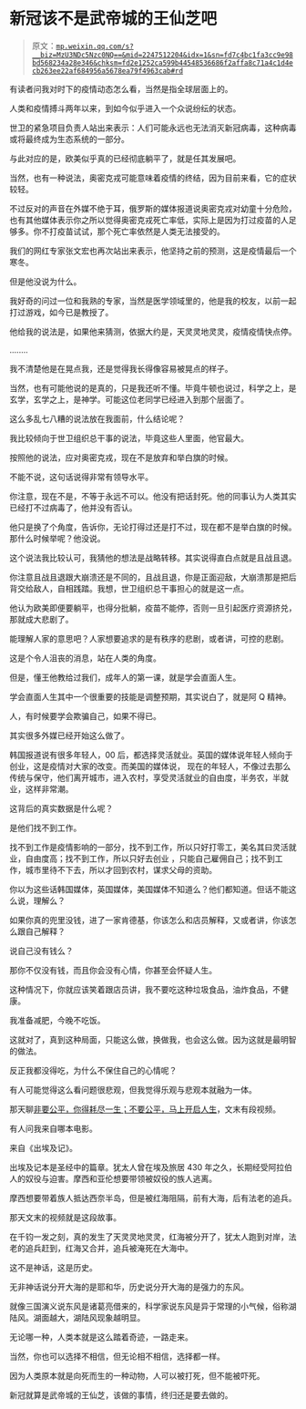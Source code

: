 # 新冠该不是武帝城的王仙芝吧

> 原文：[`mp.weixin.qq.com/s?__biz=MzU3NDc5Nzc0NQ==&mid=2247512204&idx=1&sn=fd7c4bc1fa3cc9e98bd568234a28e346&chksm=fd2e1252ca599b44548536686f2affa8c71a4c1d4ecb263ee22af684956a5678ea79f4963cab#rd`](http://mp.weixin.qq.com/s?__biz=MzU3NDc5Nzc0NQ==&mid=2247512204&idx=1&sn=fd7c4bc1fa3cc9e98bd568234a28e346&chksm=fd2e1252ca599b44548536686f2affa8c71a4c1d4ecb263ee22af684956a5678ea79f4963cab#rd)

有读者问我对时下的疫情动态怎么看，当然是指全球层面上的。 

人类和疫情搏斗两年以来，到如今似乎进入一个众说纷纭的状态。 

世卫的紧急项目负责人站出来表示：人们可能永远也无法消灭新冠病毒，这种病毒或将最终成为生态系统的一部分。

与此对应的是，欧美似乎真的已经彻底躺平了，就是任其发展吧。 

当然，也有一种说法，奥密克戎可能意味着疫情的终结，因为目前来看，它的症状较轻。

不过反对的声音在外媒不绝于耳，俄罗斯的媒体报道说奥密克戎对幼童十分危险，也有其他媒体表示你之所以觉得奥密克戎死亡率低，实际上是因为打过疫苗的人足够多。你不打疫苗试试，那个死亡率依然是人类无法接受的。

我们的网红专家张文宏也再次站出来表示，他坚持之前的预测，这是疫情最后一个寒冬。

但是他没说为什么。 

我好奇的问过一位和我熟的专家，当然是医学领域里的，他是我的校友，以前一起打过游戏，如今已是教授了。 

他给我的说法是，如果他来猜测，依据大约是，天灵灵地灵灵，疫情疫情快点停。

........

我不清楚他是在晃点我，还是觉得我长得像容易被晃点的样子。 

当然，也有可能他说的是真的，只是我还听不懂。毕竟牛顿也说过，科学之上，是玄学，玄学之上，是神学。可能这位老同学已经进入到那个层面了。 

这么多乱七八糟的说法放在我面前，什么结论呢？ 

我比较倾向于世卫组织总干事的说法，毕竟这些人里面，他官最大。

按照他的说法，应对奥密克戎，现在不是放弃和举白旗的时候。

不能不说，这句话说得非常有领导水平。

你注意，现在不是，不等于永远不可以。他没有把话封死。他的同事认为人类其实已经打不过病毒了，他并没有否认。 

他只是换了个角度，告诉你，无论打得过还是打不过，现在都不是举白旗的时候。那什么时候举呢？他没说。

这个说法我比较认可，我猜他的想法是战略转移。其实说得直白点就是且战且退。 

你注意且战且退跟大崩溃还是不同的，且战且退，你是正面迎敌，大崩溃那是把后背交给敌人，自相践踏。我想，世卫组织总干事担心的就是这一点。

他认为欧美即便要躺平，也得分批躺，疫苗不能停，否则一旦引起医疗资源挤兑，那就成大悲剧了。 

能理解人家的意思吧？人家想要追求的是有秩序的悲剧，或者讲，可控的悲剧。 

这是个令人沮丧的消息，站在人类的角度。

但是，懂王他教给过我们，成年人的第一课，就是学会直面人生。 

学会直面人生其中一个很重要的技能是调整预期，其实说白了，就是阿 Q 精神。 

人，有时候要学会欺骗自己，如果不得已。

其实很多外媒已经开始这么做了。 

韩国报道说有很多年轻人，00 后，都选择灵活就业。英国的媒体说年轻人倾向于创业，这是疫情对大家的改变。而美国的媒体说， 现在的年轻人，不像过去那么传统与保守，他们离开城市，进入农村，享受灵活就业的自由度，半务农，半就业，这样非常潮。

这背后的真实数据是什么呢？ 

是他们找不到工作。

找不到工作是疫情影响的一部分，找不到工作，所以只好打零工，美名其曰灵活就业，自由度高；找不到工作，所以只好去创业 ，只能自己雇佣自己；找不到工作，城市里待不下去，所以才回到农村，谋求父母的资助。 

你以为这些话韩国媒体，英国媒体，美国媒体不知道么？他们都知道。但话不能这么说，理解么？ 

如果你真的兜里没钱，进了一家肯德基，你该怎么和店员解释，又或者讲，你该怎么跟自己解释？ 

说自己没有钱么？

那你不仅没有钱，而且你会没有心情，你甚至会怀疑人生。 

这种情况下，你就应该笑着跟店员讲，我不要吃这种垃圾食品，油炸食品，不健康。

我准备减肥，今晚不吃饭。

这就对了，真到这种局面，只能这么做，换做我，也会这么做。因为这就是最明智的做法。 

反正我都没得吃，为什么不保住自己的心情呢？ 

有人可能觉得这么看问题很悲观，但我觉得乐观与悲观本就融为一体。

那天聊[非要公平，你得耗尽一生；不要公平，马上开启人生](http://mp.weixin.qq.com/s?__biz=MzU3NDc5Nzc0NQ==&mid=2247512066&idx=2&sn=22c145b0a31ab20ece361f458c3d98da&chksm=fd2e12dcca599bcaedbaeec10e3435ebbe364f081190e86824e0ae3cea4ead1d6d0c6936618f&scene=21#wechat_redirect)，文末有段视频。

有人问我来自哪本电影。

来自《出埃及记》。

出埃及记本是圣经中的篇章。犹太人曾在埃及旅居 430 年之久，长期经受阿拉伯人的奴役与迫害。摩西和亚伦想要带领被奴役的族人逃离。

摩西想要带着族人抵达西奈半岛，但是被红海阻隔，前有大海，后有法老的追兵。

那天文末的视频就是这段故事。 

在千钧一发之刻，真的发生了天灵灵地灵灵，红海被分开了，犹太人跑到对岸，法老的追兵赶到，红海又合并，追兵被淹死在大海中。 

这不是神话，这是历史。 

无非神话说分开大海的是耶和华，历史说分开大海的是强力的东风。

就像三国演义说东风是诸葛亮借来的，科学家说东风是异于常理的小气候，俗称湖陆风。湖面越大，湖陆风现象越明显。

无论哪一种，人类本就是这么踏着奇迹，一路走来。 

当然，你也可以选择不相信，但无论相不相信，选择都一样。

因为人类原本就是向死而生的一种动物，人可以被打死，但不能被吓死。

新冠就算是武帝城的王仙芝，该做的事情，终归还是要去做的。